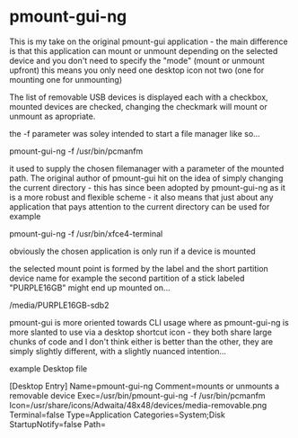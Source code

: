pmount-gui-ng
=============

This is my take on the original pmount-gui application - the main
difference is that this application can mount or unmount depending
on the selected device and you don't need to specify the "mode" (mount
or unmount upfront) this means you only need one desktop icon not two
(one for mounting one for unmounting)

The list of removable USB devices is displayed each with a checkbox, mounted
devices are checked, changing the checkmark will mount or unmount as
apropriate.

the -f parameter was soley intended to start a file manager like so...

pmount-gui-ng -f /usr/bin/pcmanfm

it used to supply the chosen filemanager with a parameter of the mounted
path.  The original author of pmount-gui hit on the idea of simply changing
the current directory - this has since been adopted by pmount-gui-ng as it
is a more robust and flexible scheme - it also means that just about any
application that pays attention to the current directory can be used
for example

pmount-gui-ng -f /usr/bin/xfce4-terminal

obviously the chosen application is only run if a device is mounted


the selected mount point is formed by the label and the short partition
device name for example the second partition of a stick labeled "PURPLE16GB"
might end up mounted on...

/media/PURPLE16GB-sdb2


pmount-gui is more oriented towards CLI usage where as pmount-gui-ng is
more slanted to use via a desktop shortcut icon - they both share large
chunks of code and I don't think either is better than the other, they
are simply slightly different, with a slightly nuanced intention...


example Desktop file

[Desktop Entry]
Name=pmount-gui-ng
Comment=mounts or unmounts a removable device
Exec=/usr/bin/pmount-gui-ng -f /usr/bin/pcmanfm
Icon=/usr/share/icons/Adwaita/48x48/devices/media-removable.png
Terminal=false
Type=Application
Categories=System;Disk
StartupNotify=false
Path=

